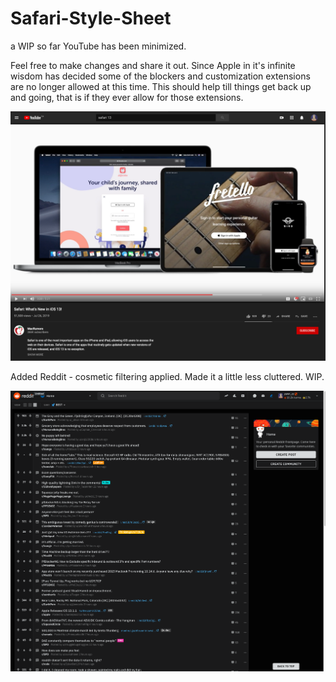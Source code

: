 # Safari-Style-Sheet
a WIP so far YouTube has been minimized.


Feel free to make changes and share it out.  Since Apple in it's infinite wisdom has decided some of the blockers and customization extensions are no longer allowed at this time.   This should help till things get back up and going, that is if they ever allow for those extensions.

![](Screen%20Shot%202019-09-27%20at%2010.15.59%20PM.png)

Added Reddit - cosmetic filtering applied.  Made it a little less cluttered.  WIP.

![](Reddit.png)
